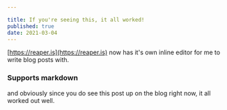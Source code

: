 ```yaml
---

title: If you're seeing this, it all worked!
published: true
date: 2021-03-04
---
```


[https://reaper.is](https://reaper.is) now has it's own inline editor for me to write blog posts with.

### Supports markdown

and obviously since you do see this post up on the blog right now, it all worked out well.
